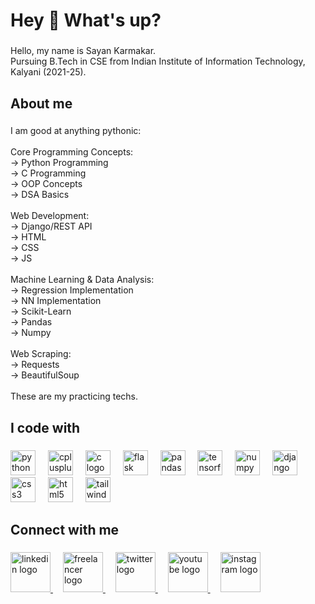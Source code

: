 <h1 align="left">Hey 👋 What's up?</h1>

###

<p align="left">Hello, my name is Sayan Karmakar.<br>Pursuing B.Tech in CSE from Indian Institute of Information Technology, Kalyani (2021-25).</p>

###

<h2 align="left">About me</h2>

###

<p align="left">I am good at anything pythonic:<br><br>Core Programming Concepts:<br>-> Python Programming<br>-> C Programming<br>-> OOP Concepts<br>-> DSA Basics<br><br>Web Development:<br>-> Django/REST API<br>-> HTML<br>-> CSS<br>-> JS<br><br>Machine Learning & Data Analysis:<br>-> Regression Implementation<br>-> NN Implementation<br>-> Scikit-Learn<br>-> Pandas<br>-> Numpy<br><br>Web Scraping:<br>-> Requests<br>-> BeautifulSoup<br><br>These are my practicing techs.</p>

###

<h2 align="left">I code with</h2>

###

<div align="left">
  <img src="https://cdn.jsdelivr.net/gh/devicons/devicon/icons/python/python-original.svg" height="40" alt="python logo"  />
  <img width="12" />
  <img src="https://cdn.jsdelivr.net/gh/devicons/devicon/icons/cplusplus/cplusplus-original.svg" height="40" alt="cplusplus logo"  />
  <img width="12" />
  <img src="https://cdn.jsdelivr.net/gh/devicons/devicon/icons/c/c-original.svg" height="40" alt="c logo"  />
  <img width="12" />
  <img src="https://cdn.jsdelivr.net/gh/devicons/devicon/icons/flask/flask-original.svg" height="40" alt="flask logo"  />
  <img width="12" />
  <img src="https://cdn.jsdelivr.net/gh/devicons/devicon/icons/pandas/pandas-original.svg" height="40" alt="pandas logo"  />
  <img width="12" />
  <img src="https://cdn.jsdelivr.net/gh/devicons/devicon/icons/tensorflow/tensorflow-original.svg" height="40" alt="tensorflow logo"  />
  <img width="12" />
  <img src="https://cdn.jsdelivr.net/gh/devicons/devicon/icons/numpy/numpy-original.svg" height="40" alt="numpy logo"  />
  <img width="12" />
  <img src="https://cdn.jsdelivr.net/gh/devicons/devicon/icons/django/django-plain.svg" height="40" alt="django logo"  />
  <img width="12" />
  <img src="https://cdn.jsdelivr.net/gh/devicons/devicon/icons/css3/css3-original.svg" height="40" alt="css3 logo"  />
  <img width="12" />
  <img src="https://cdn.jsdelivr.net/gh/devicons/devicon/icons/html5/html5-original.svg" height="40" alt="html5 logo"  />
  <img width="12" />
  <img src="https://cdn.jsdelivr.net/gh/devicons/devicon/icons/tailwindcss/tailwindcss-original-wordmark.svg" height="40" alt="tailwindcss logo"  />
</div>

###

<h2 align="left">Connect with me</h2>

###

<div align="left">
  <a href="https://www.linkedin.com/in/sayankarmakar007/" target="_blank">
    <img src="https://raw.githubusercontent.com/maurodesouza/profile-readme-generator/master/src/assets/icons/social/linkedin/default.svg" width="64" height="64" alt="linkedin logo"  />
  </a>
  <img width="12" />
  <a href="https://www.freelancer.com/u/propython007/" target="_blank">
    <img src="https://www.vectorlogo.zone/logos/freelancer/freelancer-icon.svg" width="64" height="64" alt="freelancer logo"  />
  </a>
  <img width="12" />
  <a href="https://twitter.com/propython007" target="_blank">
    <img src="https://raw.githubusercontent.com/maurodesouza/profile-readme-generator/master/src/assets/icons/social/twitter/default.svg" width="64" height="64" alt="twitter logo"  />
  </a>
  <img width="12" />
  <a href="https://youtube.com/@ProPython" target="_blank">
    <img src="https://raw.githubusercontent.com/maurodesouza/profile-readme-generator/master/src/assets/icons/social/youtube/default.svg" width="64" height="64" alt="youtube logo"  />
  </a>
  <img width="12" />
  <a href="https://www.instagram.com/diode002/" target="_blank">
    <img src="https://raw.githubusercontent.com/maurodesouza/profile-readme-generator/master/src/assets/icons/social/instagram/default.svg" width="64" height="64" alt="instagram logo"  />
  </a>
</div>

###
